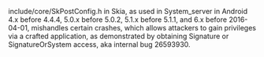 include/core/SkPostConfig.h in Skia, as used in System_server in Android 4.x before 4.4.4, 5.0.x before 5.0.2, 5.1.x before 5.1.1, and 6.x before 2016-04-01, mishandles certain crashes, which allows attackers to gain privileges via a crafted application, as demonstrated by obtaining Signature or SignatureOrSystem access, aka internal bug 26593930.